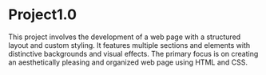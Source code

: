 # Project1.0
This project involves the development of a web page with a structured layout and custom styling. It features multiple sections and elements with distinctive backgrounds and visual effects. The primary focus is on creating an aesthetically pleasing and organized web page using HTML and CSS.

